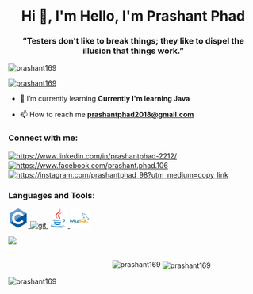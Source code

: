 <h1 align="center">Hi 👋, I'm Hello, I'm Prashant Phad</h1>
<h3 align="center">“Testers don’t like to break things; they like to dispel the illusion that things work.”</h3>

<p align="left"> <img src="https://komarev.com/ghpvc/?username=prashant169&label=Profile%20views&color=0e75b6&style=flat" alt="prashant169" /> </p>

<p align="left"> <a href="https://github.com/ryo-ma/github-profile-trophy"><img src="https://github-profile-trophy.vercel.app/?username=prashant169" alt="prashant169" /></a> </p>

- 🌱 I’m currently learning **Currently I'm learning Java**

- 📫 How to reach me **prashantphad2018@gmail.com**

<h3 align="left">Connect with me:</h3>
<p align="left">
<a href="https://linkedin.com/in/https://www.linkedin.com/in/prashantphad-2212/" target="blank"><img align="center" src="https://raw.githubusercontent.com/rahuldkjain/github-profile-readme-generator/master/src/images/icons/Social/linked-in-alt.svg" alt="https://www.linkedin.com/in/prashantphad-2212/" height="30" width="40" /></a>
<a href="https://fb.com/https://www.facebook.com/prashant.phad.106" target="blank"><img align="center" src="https://raw.githubusercontent.com/rahuldkjain/github-profile-readme-generator/master/src/images/icons/Social/facebook.svg" alt="https://www.facebook.com/prashant.phad.106" height="30" width="40" /></a>
<a href="https://instagram.com/https://instagram.com/prashantphad_98?utm_medium=copy_link" target="blank"><img align="center" src="https://raw.githubusercontent.com/rahuldkjain/github-profile-readme-generator/master/src/images/icons/Social/instagram.svg" alt="https://instagram.com/prashantphad_98?utm_medium=copy_link" height="30" width="40" /></a>
</p>

<h3 align="left">Languages and Tools:</h3>
<p align="left"> <a href="https://www.cprogramming.com/" target="_blank"> <img src="https://raw.githubusercontent.com/devicons/devicon/master/icons/c/c-original.svg" alt="c" width="40" height="40"/> </a> <a href="https://git-scm.com/" target="_blank"> <img src="https://www.vectorlogo.zone/logos/git-scm/git-scm-icon.svg" alt="git" width="40" height="40"/> </a> <a href="https://www.java.com" target="_blank"> <img src="https://raw.githubusercontent.com/devicons/devicon/master/icons/java/java-original.svg" alt="java" width="40" height="40"/> </a> <a href="https://www.mysql.com/" target="_blank"> <img src="https://raw.githubusercontent.com/devicons/devicon/master/icons/mysql/mysql-original-wordmark.svg" alt="mysql" width="40" height="40"/> </a> </p>

<p><a href="https://www.buymeacoffee.com/ "> <img align="left" src="https://cdn.buymeacoffee.com/buttons/v2/default-yellow.png" height="50" width="210" alt=" " /></a></p><br><br>

<p><img align="left" src="https://github-readme-stats.vercel.app/api/top-langs?username=prashant169&show_icons=true&locale=en&layout=compact" alt="prashant169" /></p>

<p>&nbsp;<img align="center" src="https://github-readme-stats.vercel.app/api?username=prashant169&show_icons=true&locale=en" alt="prashant169" /></p>

<p><img align="center" src="https://github-readme-streak-stats.herokuapp.com/?user=prashant169&" alt="prashant169" /></p>

